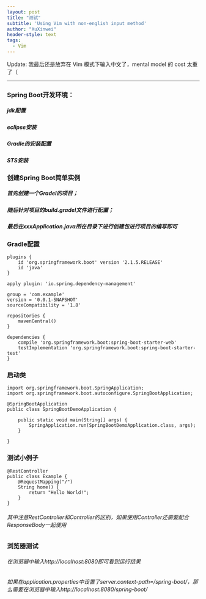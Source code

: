 ```yaml
---
layout: post
title: "测试"
subtitle: 'Using Vim with non-english input method'
author: "XuXinwei"
header-style: text
tags:
  - Vim
---
```


Update: 我最后还是放弃在 Vim 模式下输入中文了，mental model 的 cost 太重了（

---
### Spring Boot开发环境：
##### jdk配置
##### eclipse安装
##### Gradle的安装配置
##### STS安装
### 创建Spring Boot简单实例
##### 首先创建一个Gradel的项目；
##### 随后针对项目的build.gradel文件进行配置；
##### 最后在xxxApplication.java所在目录下进行创建包进行项目的编写即可

### Gradle配置

```
plugins {
	id 'org.springframework.boot' version '2.1.5.RELEASE'
	id 'java'
}

apply plugin: 'io.spring.dependency-management'

group = 'com.example'
version = '0.0.1-SNAPSHOT'
sourceCompatibility = '1.8'

repositories {
	mavenCentral()
}

dependencies {
	compile 'org.springframework.boot:spring-boot-starter-web'
	testImplementation 'org.springframework.boot:spring-boot-starter-test'
}

```
### 启动类

```
import org.springframework.boot.SpringApplication;
import org.springframework.boot.autoconfigure.SpringBootApplication;

@SpringBootApplication
public class SpringBootDemoApplication {

	public static void main(String[] args) {
		SpringApplication.run(SpringBootDemoApplication.class, args);
	}

}

```
### 测试小例子

```
@RestController
public class Example {
    @RequestMapping("/")
    String home() {
        return "Hello World!";
    }
}
```
###### 其中注意RestController和Controller的区别，如果使用Controller还需要配合ResponseBody一起使用

### 浏览器测试
###### 在浏览器中输入http://localhost:8080即可看到运行结果
###### 如果在application.properties中设置了server.context-path=/spring-boot/，那么需要在浏览器中输入http://localhost:8080/spring-boot/
